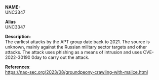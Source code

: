 **NAME:**  
UNC3347


**Alias**  
UNC3347


**Description**:   
The earliest attacks by the APT group date back to 2021. The source is unknown, mainly against the Russian military sector targets and other attacks. The attack uses phishing as a means of intrusion and uses CVE-2022-30190 0day to carry out the attack.


**References**:  
https://nao-sec.org/2023/08/groundpeony-crawling-with-malice.html